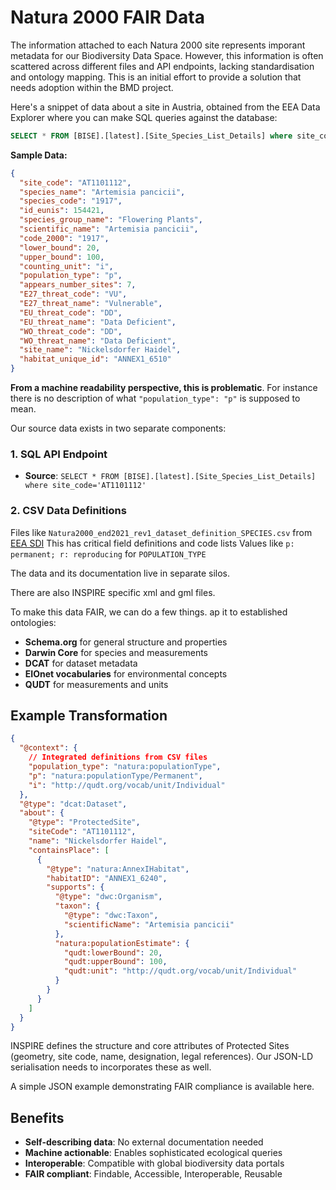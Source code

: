 # Natura 2000 FAIR Data 

The information attached to each Natura 2000 site represents imporant metadata for our Biodiversity Data Space. 
However, this information is often scattered across different files and API endpoints, 
lacking standardisation and ontology mapping. This is an initial effort to provide a solution that needs adoption within the BMD project.

Here's a snippet of data about a site in Austria, obtained from the EEA Data Explorer where you can make SQL queries against the database:

```sql
SELECT * FROM [BISE].[latest].[Site_Species_List_Details] where site_code='AT1101112'
```

**Sample Data:**
```json
{
  "site_code": "AT1101112",
  "species_name": "Artemisia pancicii",
  "species_code": "1917",
  "id_eunis": 154421,
  "species_group_name": "Flowering Plants",
  "scientific_name": "Artemisia pancicii",
  "code_2000": "1917",
  "lower_bound": 20,
  "upper_bound": 100,
  "counting_unit": "i",
  "population_type": "p",
  "appears_number_sites": 7,
  "E27_threat_code": "VU",
  "E27_threat_name": "Vulnerable",
  "EU_threat_code": "DD",
  "EU_threat_name": "Data Deficient",
  "WO_threat_code": "DD",
  "WO_threat_name": "Data Deficient",
  "site_name": "Nickelsdorfer Haidel",
  "habitat_unique_id": "ANNEX1_6510"
}
```

**From a machine readability perspective, this is problematic**. For instance there is no description of what `"population_type": "p"` is supposed to mean.


Our source data exists in two separate components:

### 1. SQL API Endpoint
- **Source**: `SELECT * FROM [BISE].[latest].[Site_Species_List_Details] where site_code='AT1101112'`


### 2. CSV Data Definitions  
 Files like `Natura2000_end2021_rev1_dataset_definition_SPECIES.csv` from [EEA SDI](https://sdi.eea.europa.eu/data/5a2409fc-6ded-45d4-a161-5278c3c2e3a7)
 This has critical field definitions and code lists
 Values like `p: permanent; r: reproducing` for `POPULATION_TYPE`

The data and its documentation live in separate silos. 

There are also INSPIRE specific xml and gml files. 


To make this data FAIR, we can do a few things. ap it to established ontologies:

- **Schema.org** for general structure and properties 
- **Darwin Core** for species and measurements  
- **DCAT** for dataset metadata
- **EIOnet vocabularies** for environmental concepts
- **QUDT** for measurements and units

## Example Transformation

```json
{
  "@context": {
    // Integrated definitions from CSV files
    "population_type": "natura:populationType",
    "p": "natura:populationType/Permanent",
    "i": "http://qudt.org/vocab/unit/Individual"
  },
  "@type": "dcat:Dataset",
  "about": {
    "@type": "ProtectedSite",
    "siteCode": "AT1101112",
    "name": "Nickelsdorfer Haidel",
    "containsPlace": [
      {
        "@type": "natura:AnnexIHabitat",
        "habitatID": "ANNEX1_6240",
        "supports": {
          "@type": "dwc:Organism",
          "taxon": {
            "@type": "dwc:Taxon",
            "scientificName": "Artemisia pancicii"
          },
          "natura:populationEstimate": {
            "qudt:lowerBound": 20,
            "qudt:upperBound": 100,
            "qudt:unit": "http://qudt.org/vocab/unit/Individual"
          }
        }
      }
    ]
  }
}
```

INSPIRE defines the structure and core attributes of Protected Sites (geometry, site code, name, designation, legal references). 
Our JSON-LD serialisation needs to incorporates these as well. 

A simple JSON example demonstrating FAIR compliance is available here.

## Benefits

- **Self-describing data**: No external documentation needed
- **Machine actionable**: Enables sophisticated ecological queries
- **Interoperable**: Compatible with global biodiversity data portals
- **FAIR compliant**: Findable, Accessible, Interoperable, Reusable

